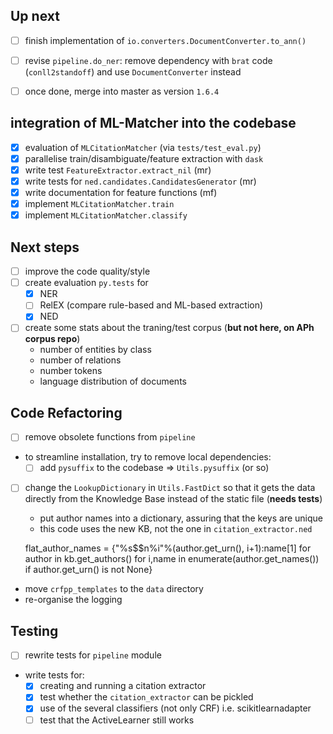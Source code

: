 ## Up next

- [ ] finish implementation of `io.converters.DocumentConverter.to_ann()`
- [ ] revise `pipeline.do_ner`: remove dependency with `brat` code (`conll2standoff`) and use `DocumentConverter` instead
- [ ] once done, merge into master as version `1.6.4`


## integration of ML-Matcher into the codebase

* [x] evaluation of `MLCitationMatcher` (via `tests/test_eval.py`)
* [x] parallelise train/disambiguate/feature extraction with `dask`
* [x] write test `FeatureExtractor.extract_nil` (mr)
* [x] write tests for `ned.candidates.CandidatesGenerator` (mr)
* [x] write documentation for feature functions (mf)
* [x] implement `MLCitationMatcher.train`
* [x] implement `MLCitationMatcher.classify`

## Next steps

* [ ] improve the code quality/style
* [ ] create evaluation `py.tests` for
    - [x] NER
    - [ ] RelEX (compare rule-based and ML-based extraction)
    - [x] NED
* [ ] create some stats about the traning/test corpus (**but not here, on APh corpus repo**)
    - number of entities by class
    - number of relations
    - number tokens
    - language distribution of documents

## Code Refactoring

* [ ] remove obsolete functions from `pipeline`
* to streamline installation, try to remove local dependencies:
	* [ ] add `pysuffix` to the codebase => `Utils.pysuffix` (or so)

* [ ] change the `LookupDictionary` in `Utils.FastDict` so that it gets the data directly from the Knowledge Base instead of the static file (**needs tests**)

    - put author names into a dictionary, assuring that the keys are unique
    - this code uses the new KB, not the one in `citation_extractor.ned`

    flat_author_names = {"%s$$n%i"%(author.get_urn(), i+1):name[1]
            for author in kb.get_authors()
                        for i,name in enumerate(author.get_names())  
                                            if author.get_urn() is not None}

* move `crfpp_templates` to the `data` directory
* re-organise the logging

## Testing

* [ ] rewrite tests for `pipeline` module

* write tests for:
    * [x] creating and running a citation extractor
    * [x] test whether the `citation_extractor` can be pickled
    * [x] use of the several classifiers (not only CRF) i.e. scikitlearnadapter
    * [ ] test that the ActiveLearner still works
